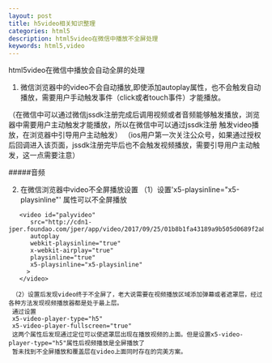 ```yaml
---
layout: post
title: h5video相关知识整理
categories: html5
description: html5video在微信中播放不全屏处理
keywords: html5,video
---
```


html5video在微信中播放会自动全屏的处理

1. 微信浏览器中的video不会自动播放,即使添加autoplay属性，也不会触发自动播放，需要用户手动触发事件（click或者touch事件）才能播放。

（在微信中可以通过微信jssdk注册完成后调用视频或者音频能够触发播放，浏览器中需要用户主动触发才能播放，所以在微信中可以通过jssdk注册
触发video播放，在浏览器中引导用户主动触发）
（ios用户第一次关注公众号，如果通过授权后回调进入该页面，jssdk注册完毕后也不会触发视频播放，需要引导用户主动触发，这一点需要注意）

#####音频<audio>标签在安卓中可以自动播放，ios不能自动播放，解决方案同理
[项目演示地址](https://www.newscctv.net/tap2cdn/video/activities/2017-10/guoqin_photo/index.html)

2. 在微信浏览器中video不全屏播放设置
    （1）设置'x5-playsinline="x5-playsinline"' 属性可以不全屏播放
 ```
    <video id="palyvideo"
       src="http://cdn1-jper.foundao.com/jper/app/video/2017/09/25/01b8b1fa43189a9b505d0689f2a879ab.mp4"
       autoplay
       webkit-playsinline="true"
       x-webkit-airplay="true"
       playsinline="true"
       x5-playsinline="x5-playsinline"
      >
    </video>
 ```
     （2）设置后发现video终于不全屏了，老大说需要在视频播放区域添加弹幕或者遮罩层，经过各种方法发现视频播放器都是处于最上层。
     通过设置
     x5-video-player-type="h5"
     x5-video-player-fullscreen="true"
     这两个属性后发现通过定位可以使遮罩层出现在播放视频的上面。但是设置x5-video-player-type="h5"属性后视频播放是全屏播放了
     暂未找到不全屏播放和覆盖层在video上面同时存在的完美方案。